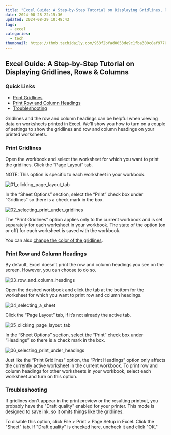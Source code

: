 ```yaml
---
title: "Excel Guide: A Step-by-Step Tutorial on Displaying Gridlines, Rows & Columns"
date: 2024-08-28 22:15:36
updated: 2024-08-29 10:48:43
tags:
  - excel
categories:
  - tech
thumbnail: https://thmb.techidaily.com/953f2bfad0053de9c1fba300c8af977033f308f5e7891f6b783242dd563fe50d.jpg
---
```


## Excel Guide: A Step-by-Step Tutorial on Displaying Gridlines, Rows & Columns

### Quick Links

* [Print Gridlines](https://screen-mirror.techidaily.com/in-2024-a-guide-oppo-reno-11-pro-5g-wireless-and-wired-screen-mirroring-drfone-by-drfone-android/)
* [Print Row and Column Headings](https://youtube-zero.techidaily.com/024-approved-how-to-custom-your-youtube-channel-url-super-easy/)
* [Troubleshooting](https://instagram-video-files.techidaily.com/new-laugh-out-tears-in-unravel-the-top-10-humorous-instagram-feeds-for-2024/)

 Gridlines and the row and column headings can be helpful when viewing data on worksheets printed in Excel. We'll show you how to turn on a couple of settings to show the gridlines and row and column headings on your printed worksheets.

###  Print Gridlines

 Open the workbook and select the worksheet for which you want to print the gridlines. Click the “Page Layout” tab.

 NOTE: This option is specific to each worksheet in your workbook.

![01_clicking_page_layout_tab](https://static1.howtogeekimages.com/wordpress/wp-content/uploads/2015/06/01_clicking_page_layout_tab.png) 

 In the “Sheet Options” section, select the “Print” check box under “Gridlines” so there is a check mark in the box.

![02_selecting_print_under_gridlines](https://static1.howtogeekimages.com/wordpress/wp-content/uploads/2015/06/02_selecting_print_under_gridlines.png) 

 The “Print Gridlines” option applies only to the current workbook and is set separately for each worksheet in your workbook. The state of the option (on or off) for each worksheet is saved with the workbook.

 You can also [change the color of the gridlines](https://change-location.techidaily.com/how-to-use-life360-on-windows-pc-for-tecno-pova-5-drfone-by-drfone-virtual-android/).

###  Print Row and Column Headings

 By default, Excel doesn’t print the row and column headings you see on the screen. However, you can choose to do so.

![03_row_and_column_headings](https://static1.howtogeekimages.com/wordpress/wp-content/uploads/2015/06/03_row_and_column_headings.png) 

 Open the desired workbook and click the tab at the bottom for the worksheet for which you want to print row and column headings.

![04_selecting_a_sheet](https://static1.howtogeekimages.com/wordpress/wp-content/uploads/2015/06/04_selecting_a_sheet.png) 

 Click the “Page Layout” tab, if it’s not already the active tab.

![05_clicking_page_layout_tab](https://static1.howtogeekimages.com/wordpress/wp-content/uploads/2015/06/05_clicking_page_layout_tab.png) 

 In the “Sheet Options” section, select the “Print” check box under “Headings” so there is a check mark in the box.

![06_selecting_print_under_headings](https://static1.howtogeekimages.com/wordpress/wp-content/uploads/2015/06/06_selecting_print_under_headings.png) 

 Just like the “Print Gridlines” option, the “Print Headings” option only affects the currently active worksheet in the current workbook. To print row and column headings for other worksheets in your workbook, select each worksheet and turn on this option.

###  Troubleshooting

 If gridlines don't appear in the print preview or the resulting printout, you probably have the "Draft quality" enabled for your printer. This mode is designed to save ink, so it omits things like the gridlines.

 To disable this option, click File > Print > Page Setup in Excel. Click the "Sheet" tab. If "Draft quality" is checked here, uncheck it and click "OK."

<ins class="adsbygoogle"
     style="display:block"
     data-ad-format="autorelaxed"
     data-ad-client="ca-pub-7571918770474297"
     data-ad-slot="1223367746"></ins>



<ins class="adsbygoogle"
     style="display:block"
     data-ad-client="ca-pub-7571918770474297"
     data-ad-slot="8358498916"
     data-ad-format="auto"
     data-full-width-responsive="true"></ins>
